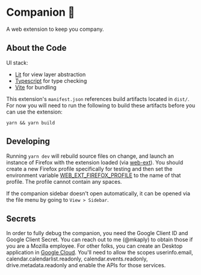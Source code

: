 # Companion 🤝

A web extension to keep you company.

## About the Code

UI stack:

-   [Lit](https://lit.dev/) for view layer abstraction
-   [Typescript](https://www.typescriptlang.org/) for type checking
-   [Vite](https://vitejs.dev/) for bundling

This extension's `manifest.json` references build artifacts located in `dist/`. For now you will need to run the following to build these artifacts before you can use the extension:

`yarn && yarn build`

## Developing

Running `yarn dev` will rebuild source files on change, and launch an instance of Firefox with the extension loaded (via [web-ext](https://extensionworkshop.com/documentation/develop/getting-started-with-web-ext/)). You should create a new Firefox profile specifically for testing and then set the environment variable [WEB_EXT_FIREFOX_PROFILE](https://extensionworkshop.com/documentation/develop/web-ext-command-reference/#firefox-profile) to the name of that profile. The profile cannot contain any spaces.

If the companion sidebar doesn't open automatically, it can be opened via the file menu by going to `View > Sidebar`.

## Secrets

In order to fully debug the companion, you need the Google Client ID and Google Client Secret. You can reach out to me (@mkaply) to obtain those if you are a Mozilla employee. For other folks, you can create an Desktop application in [Google Cloud](https://console.cloud.google.com/apis/dashboard). You'll need to allow the scopes userinfo.email, calendar.calendarlist.readonly, calendar.events.readonly, drive.metadata.readonly and enable the APIs for those services.

